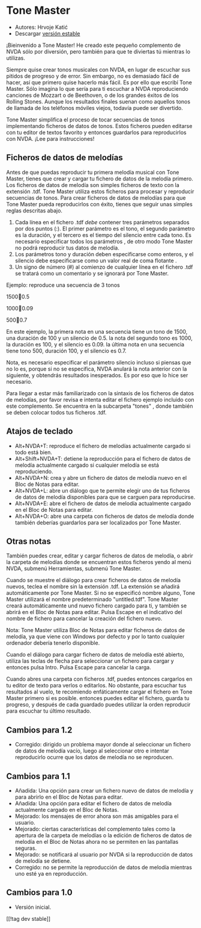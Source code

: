 # Tone Master #

* Autores: Hrvoje Katić
* Descargar [versión estable][1]

¡Bieinvenido a Tone Master! He creado este pequeño complemento de NVDA sólo
por diversión, pero también para que te diviertas tú mientras lo utilizas.

Siempre quise crear tonos musicales con NVDA, en lugar de escuchar sus
pitidos de progreso y de error. Sin embargo, no es demasiado fácil de hacer,
así que primero quise hacerlo más fácil. Es por ello que escribí Tone
Master. Sólo imagina lo que sería para ti escuchar a NVDA reproduciendo
canciones de Mozzart o de Beethoven, o de los grandes éxitos de los Rolling
Stones. Aunque los resultados finales suenan como aquellos tonos de llamada
de los teléfonos móviles viejos, todavía puede ser divertido.

Tone Master simplifica el proceso de tocar secuencias de tonos implementando
ficheros de datos de tonos. Estos ficheros pueden editarse con tu editor de
textos favorito y entonces guardarlos para reproducirlos con NVDA. ¡Lee para
instrucciones!

## Ficheros de datos de melodías

Antes de que puedas reproducir tu primera melodía musical con Tone Master,
tienes que crear y cargar tu fichero de datos de la melodía primero. Los
ficheros de datos de melodía son simples ficheros de texto con la extensión
.tdf. Tone Master utiliza estos ficheros para procesar y reproducir
secuencias de tonos. Para crear ficheros de datos de melodías para que Tone
Master pueda reproducirlos con éxito, tienes que seguir unas simples reglas
descritas abajo.

1. Cada línea en el fichero .tdf *debe* contener  tres parámetros separados
   por dos puntos (:). El primer parámetro es el tono, el segundo parámetro
   es la duración, y el tercero es el tiempo del silencio entre cada
   tono. Es necesario especificar todos los parámetros , de otro modo Tone
   Master no podrá reproducir tus datos de melodía.
2. Los parámetros tono y duración  deben especificarse como enteros, y el
   silencio debe especificarse como un valor real de coma flotante .
3. Un signo de número (#) al comienzo de cualquier línea en el fichero .tdf
   se tratará como un comentario y se ignorará por Tone Master.

Ejemplo: reproduce una secuencia de 3 tonos

1500:100:0.5

1000:100:0.09

500:100:0.7

En este ejemplo, la primera nota en una secuencia tiene un tono de 1500, una
duración de 100 y un silencio de 0.5. la nota del segundo tono es 1000, la
duración es 100, y el silencio es 0.09. la última nota en una secuencia
tiene tono 500, duración 100, y el silencio es 0.7.

Nota, es necesario especificar el parámetro silencio incluso si piensas que
no lo es, porque si no se especifica, NVDA anulará la nota anterior con la
siguiente, y obtendrás resultados inesperados. Es por eso que lo hice ser
necesario.

Para llegar a estar más familiarizado con la sintaxis de los ficheros de
datos de melodías, por favor revisa e intenta editar el fichero ejemplo
incluido con este complemento. Se encuentra en la subcarpeta "tones" , donde
también se deben colocar todos tus ficheros .tdf.

## Atajos de teclado

* Alt+NVDA+T: reproduce el fichero de melodías actualmente cargado si todo
  está bien.
* Alt+Shift+NVDA+T: detiene la reproducción para el fichero de datos de
  melodía actualmente cargado si cualquier melodía se está reproduciendo.
* Alt+NVDA+N: crea y abre un fichero de datos de melodía nuevo en el Bloc de
  Notas para editar.
* Alt+NVDA+L: abre un diálogo que te permite elegir uno de tus ficheros de
  datos de melodía disponibles para que se carguen para reproducirse.
* Alt+NVDA+E: abre el fichero de datos de melodía actualmente cargado en el
  Bloc de Notas para editar.
* Alt+NVDA+O: abre una carpeta con ficheros de datos de melodía donde
  también deberías guardarlos para ser localizados por Tone Master.

## Otras notas

También puedes crear, editar y cargar ficheros de datos de melodía, o abrir
la carpeta de melodías donde se encuentran estos ficheros yendo al menú
NVDA, submenú Herramientas, submenú Tone Master.

Cuando se muestre el diálogo para crear ficheros de datos de melodía nuevos,
teclea el nombre sin la extensión .tdf. La extensión se añadirá
automáticamente por Tone Master. Si no se especificó nombre alguno, Tone
Master utilizará el nombre predeterminado "untitled.tdf". Tone Master creará
automáticamente und nuevo fichero cargado para ti, y también se abrirá en el
Bloc de Notas para editar. Pulsa Escape en el indicativo del nombre de
fichero para cancelar la creación del fichero nuevo.

Nota: Tone Master utiliza Bloc de Notas para editar ficheros de datos de
melodía, ya que viene con Windows por defecto y por lo tanto cualquier
ordenador debería tenerlo disponible.

Cuando el diálogo para cargar fichero de datos de melodía esté abierto,
utiliza las teclas de flecha para seleccionar un fichero para cargar y
entonces pulsa Intro. Pulsa Escape para cancelar la carga.

Cuando abres una carpeta con ficheros .tdf, puedes entonces cargarlos en tu
editor de texto para verlos o editarlos. No obstante, para escuchar tus
resultados al vuelo, te recomiendo enfáticamente cargar el fichero en Tone
Master primero si es posible. entonces puedes editar el fichero, guarda tu
progreso, y después de cada guardado puedes utilizar la orden reproducir
para escuchar tu último resultado.

## Cambios para 1.2

* Corregido: dirigido un problema mayor donde al seleccionar un fichero de
  datos de melodía vacío, luego al seleccionar otro e intentar reproducirlo
  ocurre que los datos de melodía no se reproducen.

## Cambios para 1.1

* Añadida: Una opción para crear un fichero nuevo de datos de melodía y para
  abrirlo en el Bloc de Notas para editar.
* Añadida: Una opción para editar el fichero de datos de melodía actualmente
  cargado en el Bloc de Notas.
* Mejorado: los mensajes de error ahora son más amigables para el usuario.
* Mejorado: ciertas características del complemento tales como la apertura
  de la carpeta de melodías o la edición de ficheros de datos de melodía en
  el Bloc de Notas ahora no se permiten en las pantallas seguras.
* Mejorado: se notificará al usuario por NVDA si la reproducción de datos de
  melodía se detiene.
* Corregido: no se permite la reproducción de datos de melodía mientras uno
  esté ya en reproducción.

## Cambios para 1.0

* Versión inicial.

[[!tag dev stable]]

[1]: https://addons.nvda-project.org/files/get.php?file=tmast
